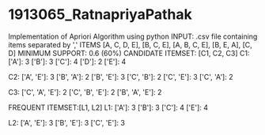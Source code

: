 # 1913065_RatnapriyaPathak
Implementation of Apriori Algorithm using python
INPUT: .csv file containing items separated by ','
ITEMS [A, C, D, E], [B, C, E], [A, B, C, E], [B, E, A], [C, D]
MINIMUM SUPPORT: 0.6 (60%)
CANDIDATE ITEMSET: [C1, C2, C3]
C1:            
['A']: 3
['B']: 3
['C']: 4
['D']: 2
['E']: 4

C2:
['A', 'E']: 3
['B', 'A']: 2
['B', 'E']: 3
['C', 'B']: 2
['C', 'E']: 3
['C', 'A']: 2

C3:
['C', 'A', 'E']: 2
['C', 'B', 'E']: 2
['B', 'A', 'E']: 2

FREQUENT ITEMSET:[L1, L2]
L1:
['A']: 3
['B']: 3
['C']: 4
['E']: 4

L2:
['A', 'E']: 3
['B', 'E']: 3
['C', 'E']: 3
